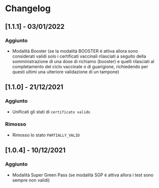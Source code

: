# Changelog

## [1.1.1] - 03/01/2022

### Aggiunto
- Modalità Booster (se la modalità BOOSTER è attiva allora sono considerati validi solo i certificati vaccinali rilasciati a seguito della somministrazione di una dose di richiamo (booster) e quelli rilasciati al completamento del ciclo vaccinale o di guarigione, richiedendo per questi ultimi una ulteriore validazione di un tampone)

## [1.1.0] - 21/12/2021

### Aggiunto
- Unificati gli stati di `certificato valido`

### Rimosso
- Rimosso lo stato `PARTIALLY_VALID`

## [1.0.4] - 10/12/2021
### Aggiunto
- Modalità Super Green Pass (se modalità SGP è attiva allora i test sono sempre non validi)
